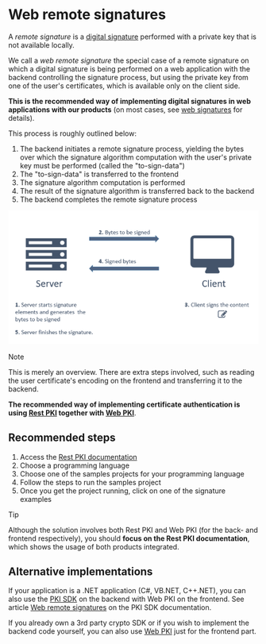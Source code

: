﻿# Web remote signatures

A *remote signature* is a [digital signature](../signatures.md) performed with a private key that is not available
locally.

We call a *web remote signature* the special case of a remote signature on which a digital signature is being
performed on a web application with the backend controlling the signature process, but using the private key from
one of the user's certificates, which is available only on the client side.

**This is the recommended way of implementing digital signatures in web applications with our products**
(on most cases, see [web signatures](index.md) for details).

This process is roughly outlined below:

1. The backend initiates a remote signature process, yielding the bytes over which the signature algorithm computation
   with the user's private key must be performed (called the "to-sign-data")
1. The "to-sign-data" is transferred to the frontend
1. The signature algorithm computation is performed
1. The result of the signature algorithm is transferred back to the backend
1. The backend completes the remote signature process

![Web remote signature sequence](../../../../images/pki-guide/web-remote-signature-sequence.png)

> [!NOTE]
> This is merely an overview. There are extra steps involved, such as reading the user certificate's
> encoding on the frontend and transferring it to the backend.

**The recommended way of implementing certificate authentication is using [Rest PKI](../rest-pki/index.md) together with [Web PKI](../web-pki/index.md)**.

## Recommended steps

1. Access the [Rest PKI documentation](../rest-pki/index.md)
1. Choose a programming language
1. Choose one of the samples projects for your programming language
1. Follow the steps to run the samples project
1. Once you get the project running, click on one of the signature examples

> [!TIP]
> Although the solution involves both Rest PKI and Web PKI (for the back- and frontend respectively), you should
> **focus on the Rest PKI documentation**, which shows the usage of both products integrated.

## Alternative implementations

If your application is a .NET application (C#, VB.NET, C++.NET), you can also use the [PKI SDK](../pki-sdk/index.md)
on the backend with Web PKI on the frontend. See article [Web remote signatures](../pki-sdk/signatures/web-remote.md)
on the PKI SDK documentation.

If you already own a 3rd party crypto SDK or if you wish to implement the backend code yourself, you can also use
[Web PKI](../web-pki/index.md) just for the frontend part.
